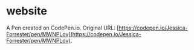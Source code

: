 # website

A Pen created on CodePen.io. Original URL: [https://codepen.io/Jessica-Forrester/pen/MWNPLov](https://codepen.io/Jessica-Forrester/pen/MWNPLov).

